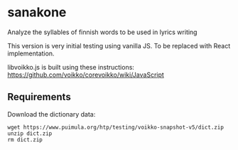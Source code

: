 # sanakone
Analyze the syllables of finnish words to be used in lyrics writing

This version is very initial testing using vanilla JS. To be replaced with React implementation.

libvoikko.js is built using these instructions:
https://github.com/voikko/corevoikko/wiki/JavaScript

## Requirements
Download the dictionary data:
```
wget https://www.puimula.org/htp/testing/voikko-snapshot-v5/dict.zip
unzip dict.zip
rm dict.zip
```
